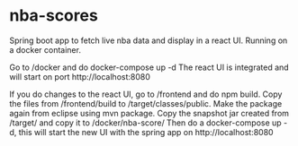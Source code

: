# nba-scores

Spring boot app to fetch live nba data and display in a react UI.
Running on a docker container. 

Go to /docker and do docker-compose up -d
The react UI is integrated and will start on port http://localhost:8080 


If you do changes to the react UI, go to /frontend and do npm build. 
Copy the files from /frontend/build to /target/classes/public. Make the package again from eclipse using mvn package. 
Copy the snapshot jar created from /target/ and copy it to /docker/nba-score/ 
Then do a docker-compose up -d, this will start the new UI with the spring app on http://localhost:8080 
